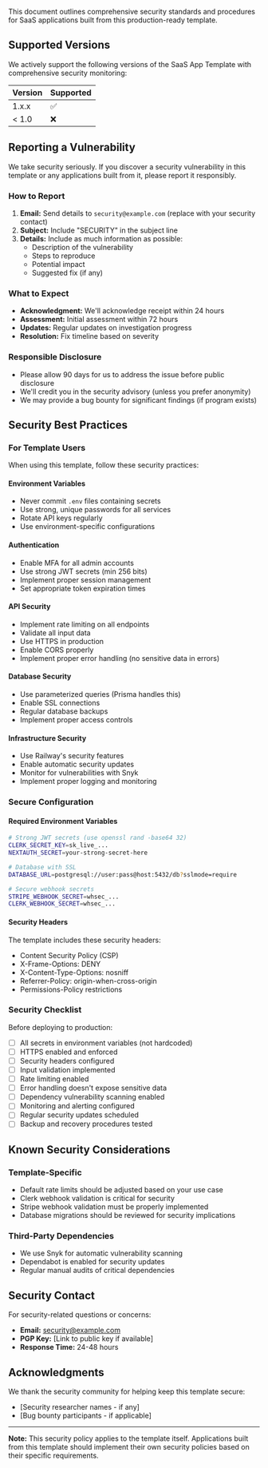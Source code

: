 This document outlines comprehensive security standards and procedures for SaaS applications built from this production-ready template.

## Supported Versions

We actively support the following versions of the SaaS App Template with comprehensive security monitoring:

| Version | Supported          |
| ------- | ------------------ |
| 1.x.x   | :white_check_mark: |
| < 1.0   | :x:                |

## Reporting a Vulnerability

We take security seriously. If you discover a security vulnerability in this template or any applications built from it, please report it responsibly.

### How to Report

1. **Email:** Send details to `security@example.com` (replace with your security contact)
2. **Subject:** Include "SECURITY" in the subject line
3. **Details:** Include as much information as possible:
   - Description of the vulnerability
   - Steps to reproduce
   - Potential impact
   - Suggested fix (if any)

### What to Expect

- **Acknowledgment:** We'll acknowledge receipt within 24 hours
- **Assessment:** Initial assessment within 72 hours
- **Updates:** Regular updates on investigation progress
- **Resolution:** Fix timeline based on severity

### Responsible Disclosure

- Please allow 90 days for us to address the issue before public disclosure
- We'll credit you in the security advisory (unless you prefer anonymity)
- We may provide a bug bounty for significant findings (if program exists)

## Security Best Practices

### For Template Users

When using this template, follow these security practices:

#### Environment Variables
- Never commit `.env` files containing secrets
- Use strong, unique passwords for all services
- Rotate API keys regularly
- Use environment-specific configurations

#### Authentication
- Enable MFA for all admin accounts
- Use strong JWT secrets (min 256 bits)
- Implement proper session management
- Set appropriate token expiration times

#### API Security
- Implement rate limiting on all endpoints
- Validate all input data
- Use HTTPS in production
- Enable CORS properly
- Implement proper error handling (no sensitive data in errors)

#### Database Security
- Use parameterized queries (Prisma handles this)
- Enable SSL connections
- Regular database backups
- Implement proper access controls

#### Infrastructure Security
- Use Railway's security features
- Enable automatic security updates
- Monitor for vulnerabilities with Snyk
- Implement proper logging and monitoring

### Secure Configuration

#### Required Environment Variables
```bash
# Strong JWT secrets (use openssl rand -base64 32)
CLERK_SECRET_KEY=sk_live_...
NEXTAUTH_SECRET=your-strong-secret-here

# Database with SSL
DATABASE_URL=postgresql://user:pass@host:5432/db?sslmode=require

# Secure webhook secrets
STRIPE_WEBHOOK_SECRET=whsec_...
CLERK_WEBHOOK_SECRET=whsec_...
```

#### Security Headers
The template includes these security headers:
- Content Security Policy (CSP)
- X-Frame-Options: DENY
- X-Content-Type-Options: nosniff
- Referrer-Policy: origin-when-cross-origin
- Permissions-Policy restrictions

### Security Checklist

Before deploying to production:

- [ ] All secrets in environment variables (not hardcoded)
- [ ] HTTPS enabled and enforced
- [ ] Security headers configured
- [ ] Input validation implemented
- [ ] Rate limiting enabled
- [ ] Error handling doesn't expose sensitive data
- [ ] Dependency vulnerability scanning enabled
- [ ] Monitoring and alerting configured
- [ ] Regular security updates scheduled
- [ ] Backup and recovery procedures tested

## Known Security Considerations

### Template-Specific
- Default rate limits should be adjusted based on your use case
- Clerk webhook validation is critical for security
- Stripe webhook validation must be properly implemented
- Database migrations should be reviewed for security implications

### Third-Party Dependencies
- We use Snyk for automatic vulnerability scanning
- Dependabot is enabled for security updates
- Regular manual audits of critical dependencies

## Security Contact

For security-related questions or concerns:
- **Email:** security@example.com
- **PGP Key:** [Link to public key if available]
- **Response Time:** 24-48 hours

## Acknowledgments

We thank the security community for helping keep this template secure:
- [Security researcher names - if any]
- [Bug bounty participants - if applicable]

---

**Note:** This security policy applies to the template itself. Applications built from this template should implement their own security policies based on their specific requirements.